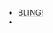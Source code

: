 


- [BLING!](https://unexpectedmaker.com/shop.html#!/BLING/p/596946493)
- [](https://unexpectedmaker.com/shop.html#!/BLING/p/596946493)